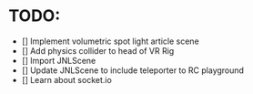 # TODO:
- [] Implement volumetric spot light article scene
- [] Add physics collider to head of VR Rig
- [] Import JNLScene
- [] Update JNLScene to include teleporter to RC playground
- [] Learn about socket.io
